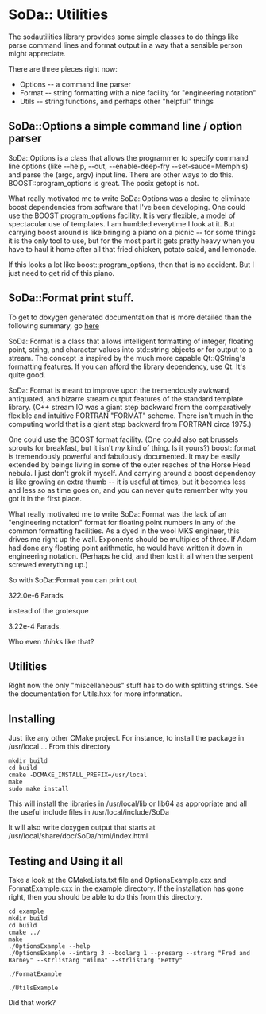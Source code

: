 # SoDa:: Utilities

The sodautilities library provides some simple classes to do things like
parse command lines and format output in a way that a sensible person might
appreciate.

There are three pieces right now:
* Options -- a command line parser
* Format -- string formatting with a nice facility for "engineering notation"
* Utils -- string functions, and perhaps other "helpful" things

## SoDa::Options a simple command line / option parser

 SoDa::Options is a class that allows the programmer to specify
 command line options (like --help, --out, --enable-deep-fry --set-sauce=Memphis)
 and parse the (argc, argv) input line.  There are other ways to do
 this.  BOOST::program_options is great. The posix getopt is not.
 
 What really motivated me to write SoDa::Options was a desire to
 eliminate boost dependencies from software that I've been developing.
 One could use the BOOST program_options facility. It is very flexible,
 a model of spectacular use of templates.  I am humbled everytime I
 look at it.   But carrying boost around is like bringing a piano on
 a picnic -- for some things it is the only tool to use, but for
 the most part it gets pretty heavy when you have to haul it home
 after all that fried chicken, potato salad, and lemonade. 
 

 If this looks a lot like boost::program_options, then that is no
 accident.  But I just need to get rid of this piano.

## SoDa::Format print stuff.

 To get to doxygen generated documentation that is more detailed 
 than the following summary, go [here](https://kb1vc.github.io/SoDaFormat/)

 SoDa::Format is a class that allows intelligent formatting of
 integer, floating point, string, and character values into
 std::string objects or for output to a stream.  The concept is
 inspired by the much more capable Qt::QString's formatting
 features. If you can afford the library dependency, use Qt. It's
 quite good. 

 SoDa::Format is meant to improve upon the tremendously awkward, antiquated, and bizarre
 stream output features of the standard template library. (C++ stream IO was a giant step 
 backward from the comparatively flexible and intuitive FORTRAN "FORMAT" scheme. There isn't
 much in the computing world that is a giant step backward from FORTRAN circa 1975.)
 
 One could use the BOOST format facility. (One could also eat
 brussels sprouts for breakfast, but it isn't *my* kind of thing.
 Is it yours?) boost::format is tremendously powerful and fabulously
 documented.  It may be easily extended by beings living in some of
 the outer reaches of the Horse Head nebula. I just don't grok it
 myself. And carrying around a boost dependency is like growing an
 extra thumb -- it is useful at times, but it becomes less and less
 so as time goes on, and you can never quite remember why you
 got it in the first place.
 
 What really motivated me to write SoDa::Format was the lack of an
 "engineering notation" format for floating point numbers in any of
 the common formatting facilities.  As a dyed in the wool MKS
 engineer, this drives me right up the wall.  Exponents should be multiples of
 three.  If Adam had done any floating point arithmetic, he would have written
 it down in engineering notation.  (Perhaps he did, and then lost it all when
 the serpent screwed everything up.)  

So with SoDa::Format you can print out

322.0e-6 Farads

instead of the grotesque

3.22e-4 Farads.

Who even *thinks* like that?

## Utilities

Right now the only "miscellaneous" stuff has to do with splitting strings.
See the documentation for Utils.hxx for more information. 

## Installing

Just like any other CMake project.  For instance, to install the
package in /usr/local ... From this directory

```
mkdir build
cd build
cmake -DCMAKE_INSTALL_PREFIX=/usr/local
make
sudo make install
```

This will install the libraries in /usr/local/lib or lib64 as appropriate
and all the useful include files in /usr/local/include/SoDa

It will also write doxygen output that starts at /usr/local/share/doc/SoDa/html/index.html


## Testing and Using it all

Take a look at the CMakeLists.txt file and OptionsExample.cxx and FormatExample.cxx in the example
directory.  If the installation has gone right, then you should be able to do this from this directory.

```
cd example
mkdir build
cd build
cmake ../
make
./OptionsExample --help
./OptionsExample --intarg 3 --boolarg 1 --presarg --strarg "Fred and Barney" --strlistarg "Wilma" --strlistarg "Betty"

./FormatExample

./UtilsExample
```

Did that work?

